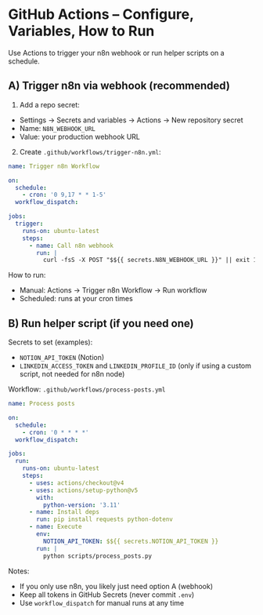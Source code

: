 # GitHub Actions – Configure, Variables, How to Run

Use Actions to trigger your n8n webhook or run helper scripts on a schedule.

## A) Trigger n8n via webhook (recommended)

1) Add a repo secret:
- Settings → Secrets and variables → Actions → New repository secret
- Name: `N8N_WEBHOOK_URL`
- Value: your production webhook URL

2) Create `.github/workflows/trigger-n8n.yml`:
```yaml
name: Trigger n8n Workflow

on:
  schedule:
    - cron: '0 9,17 * * 1-5'
  workflow_dispatch:

jobs:
  trigger:
    runs-on: ubuntu-latest
    steps:
      - name: Call n8n webhook
        run: |
          curl -fsS -X POST "$${{ secrets.N8N_WEBHOOK_URL }}" || exit 1
```

How to run:
- Manual: Actions → Trigger n8n Workflow → Run workflow
- Scheduled: runs at your cron times

## B) Run helper script (if you need one)

Secrets to set (examples):
- `NOTION_API_TOKEN` (Notion)
- `LINKEDIN_ACCESS_TOKEN` and `LINKEDIN_PROFILE_ID` (only if using a custom script, not needed for n8n node)

Workflow: `.github/workflows/process-posts.yml`
```yaml
name: Process posts

on:
  schedule:
    - cron: '0 * * * *'
  workflow_dispatch:

jobs:
  run:
    runs-on: ubuntu-latest
    steps:
      - uses: actions/checkout@v4
      - uses: actions/setup-python@v5
        with:
          python-version: '3.11'
      - name: Install deps
        run: pip install requests python-dotenv
      - name: Execute
        env:
          NOTION_API_TOKEN: $${{ secrets.NOTION_API_TOKEN }}
        run: |
          python scripts/process_posts.py
```

Notes:
- If you only use n8n, you likely just need option A (webhook)
- Keep all tokens in GitHub Secrets (never commit `.env`)
- Use `workflow_dispatch` for manual runs at any time

